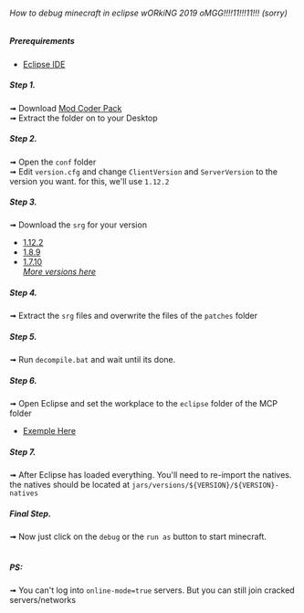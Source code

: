 ###### How to debug minecraft in eclipse wORkiNG 2019 oMGG!!!!11!!!11!!! (sorry)

##### Prerequirements 
* [Eclipse IDE](https://eclipse.org/)

##### Step 1.
➟ Download [Mod Coder Pack](http://www.modcoderpack.com)<br/>
➟ Extract the folder on to your Desktop
##### Step 2.
➟ Open the `conf` folder<br/>
➟ Edit `version.cfg` and change `ClientVersion` and `ServerVersion` to the version you want. for this, we'll use `1.12.2`
##### Step 3.
➟ Download the `srg` for your version
* [1.12.2](http://files.minecraftforge.net/maven/de/oceanlabs/mcp/mcp/1.12.2/mcp-1.12.2-srg.zip)
* [1.8.9](http://files.minecraftforge.net/maven/de/oceanlabs/mcp/mcp/1.8.9/mcp-1.8.9-srg.zip)
* [1.7.10](http://files.minecraftforge.net/maven/de/oceanlabs/mcp/mcp/1.7.10/mcp-1.7.10-srg.zip)<br/>
_[More versions here](https://pastebin.com/TLhXhm9n)_
##### Step 4.
➟ Extract the `srg` files and overwrite the files of the `patches` folder
##### Step 5. 
➟ Run `decompile.bat` and wait until its done.
##### Step 6.
➟ Open Eclipse and set the workplace to the `eclipse` folder of the MCP folder
* [Exemple Here](https://imgur.com/PBOuXHD)
##### Step 7.
➟ After Eclipse has loaded everything. You'll need to re-import the natives. the natives should be located at `jars/versions/${VERSION}/${VERSION}-natives`
##### Final Step.
➟ Now just click on the `debug` or the `run as` button to start minecraft. <br/>
<br/>
##### PS:
➟ You can't log into `online-mode=true` servers. But you can still join cracked servers/networks
